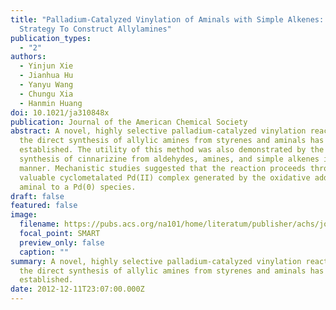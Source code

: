 ```yaml
---
title: "Palladium-Catalyzed Vinylation of Aminals with Simple Alkenes: A New
  Strategy To Construct Allylamines"
publication_types:
  - "2"
authors:
  - Yinjun Xie
  - Jianhua Hu
  - Yanyu Wang
  - Chungu Xia
  - Hanmin Huang
doi: 10.1021/ja310848x
publication: Journal of the American Chemical Society
abstract: A novel, highly selective palladium-catalyzed vinylation reaction for
  the direct synthesis of allylic amines from styrenes and aminals has been
  established. The utility of this method was also demonstrated by the rapid
  synthesis of cinnarizine from aldehydes, amines, and simple alkenes in one-pot
  manner. Mechanistic studies suggested that the reaction proceeds through a
  valuable cyclometalated Pd(II) complex generated by the oxidative addition of
  aminal to a Pd(0) species.
draft: false
featured: false
image:
  filename: https://pubs.acs.org/na101/home/literatum/publisher/achs/journals/content/jacsat/2012/jacsat.2012.134.issue-51/ja310848x/production/images/medium/ja-2012-10848x_0008.gif
  focal_point: SMART
  preview_only: false
  caption: ""
summary: A novel, highly selective palladium-catalyzed vinylation reaction for
  the direct synthesis of allylic amines from styrenes and aminals has been
  established.
date: 2012-12-11T23:07:00.000Z
---
```

